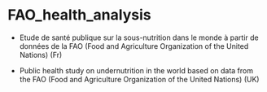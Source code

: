 # FAO_health_analysis
- Etude de santé publique sur la sous-nutrition dans le monde à partir de données de la FAO (Food and Agriculture Organization  of the United Nations) (Fr)

- Public health study on undernutrition in the world based on data from the FAO (Food and Agriculture Organization of the United Nations) (UK)
